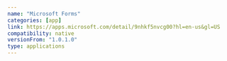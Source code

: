 ```yaml
---
name: "Microsoft Forms"
categories: [app]
link: https://apps.microsoft.com/detail/9nhkf5nvcg00?hl=en-us&gl=US
compatibility: native
versionFrom: "1.0.1.0"
type: applications
---
```



